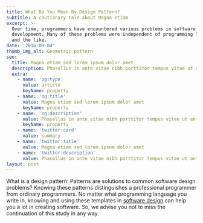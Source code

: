 ```yaml
---
title: What Do You Mean By Design Pattern?
subtitle: A cautionary tale about Magna etiam
excerpt: >-
  Over time, programmers have encountered various problems in software
  development. Many of these problems were independent of programming languages
  and the like. 
date: '2016-09-04'
thumb_img_alt: Geometric pattern
seo:
  title: Magna etiam sed lorem ipsum dolor amet
  description: Phasellus in ante vitae nibh porttitor tempus vitae ut ante
  extra:
    - name: 'og:type'
      value: article
      keyName: property
    - name: 'og:title'
      value: Magna etiam sed lorem ipsum dolor amet
      keyName: property
    - name: 'og:description'
      value: Phasellus in ante vitae nibh porttitor tempus vitae ut ante
      keyName: property
    - name: 'twitter:card'
      value: summary
    - name: 'twitter:title'
      value: Magna etiam sed lorem ipsum dolor amet
    - name: 'twitter:description'
      value: Phasellus in ante vitae nibh porttitor tempus vitae ut ante
layout: post
---
```

What is a design pattern: Patterns are solutions to common software design problems? Knowing these patterns distinguishes a professional programmer from ordinary programmers. No matter what programming language you write in, knowing and using these templates in [software design](https://en.wikipedia.org/wiki/Software_design_pattern) can help you a lot in creating software. So, we advise you not to miss the continuation of this study in any way.

